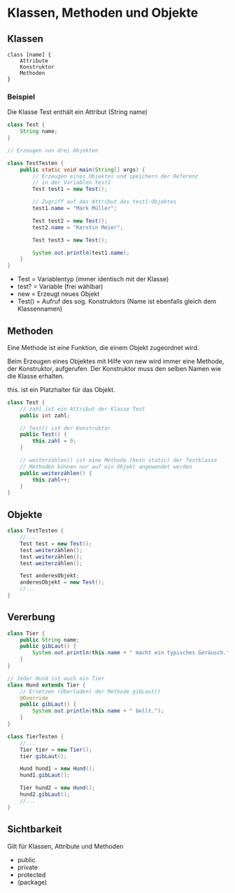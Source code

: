# Klassen, Methoden und Objekte
## Klassen
```
class [name] {
    Attribute
    Konstruktor
    Methoden
}
```

### Beispiel
Die Klasse Test enthält ein Attribut (String name)
```JAVA
class Test {
    String name;
}

// Erzeugen von drei Objekten

class TestTesten {
    public static void main(String[] args) {
        // Erzeugen eines Objektes und speichern der Referenz
        // in der Variablen test1
        Test test1 = new Test();

        // Zugriff auf das Attribut des test1-Objektes
        test1.name = "Mark Müller";

        Test test2 = new Test();
        test2.name = "Kerstin Meier";

        Test test3 = new Test();

        System.out.println(test1.name);
    }
}
```
* Test = Variablentyp (immer identisch mit der Klasse)
* test? = Variable (frei wählbar)
* new  = Erzeugt neues Objekt
* Test() = Aufruf des sog. Konstruktors (Name ist ebenfalls gleich dem Klassennamen)

## Methoden
Eine Methode ist eine Funktion, die einem Objekt zugeordnet wird.

Beim Erzeugen eines Objektes mit Hilfe von new wird immer eine Methode, der Konstruktor, aufgerufen. Der Konstruktor muss den selben Namen wie die Klasse erhalten.

this. ist ein Platzhalter für das Objekt.
```JAVA
class Test {
    // zahl ist ein Attribut der Klasse Test
    public int zahl;

    // Test() ist der Konstruktor
    public Test() {
        this.zahl = 0;
    }

    // weiterzählen() ist eine Methode (kein static) der Testklasse
    // Methoden können nur auf ein Objekt angewendet werden
    public weiterzählen() {
        this.zahl++;
    }
}
```

## Objekte
```JAVA
class TestTesten {
    //...
    Test test = new Test();
    test.weiterzählen();
    test.weiterzählen();
    test.weiterzählen();

    Test anderesObjekt;
    anderesObjekt = new Test();
    //...
}
```

## Vererbung
```JAVA
class Tier {
    public String name;
    public gibLaut() {
        System.out.println(this.name + " macht ein typisches Geräusch.");
    }
}

// Jeder Hund ist auch ein Tier
class Hund extends Tier {
    // Ersetzen (Überladen) der Methode gibLaut()
    @Override
    public gibLaut() {
        System.out.println(this.name + " bellt.");
    }
}

class TierTesten {
    //...
    Tier tier = new Tier();
    tier.gibLaut();

    Hund hund1 = new Hund();
    hund1.gibLaut();

    Tier hund2 = new Hund();
    hund2.gibLaut();
    //...
}
```

## Sichtbarkeit
Gilt für Klassen, Attribute und Methoden
* public
* private
* protected
* (package)
